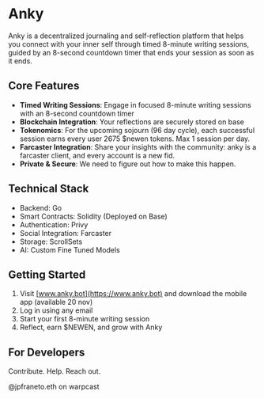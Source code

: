 # Anky

Anky is a decentralized journaling and self-reflection platform that helps you connect with your inner self through timed 8-minute writing sessions, guided by an 8-second countdown timer that ends your session as soon as it ends.

## Core Features

- **Timed Writing Sessions**: Engage in focused 8-minute writing sessions with an 8-second countdown timer
- **Blockchain Integration**: Your reflections are securely stored on base
- **Tokenomics**: For the upcoming sojourn (96 day cycle), each successful session earns every user 2675 $newen tokens. Max 1 session per day.
- **Farcaster Integration**: Share your insights with the community: anky is a farcaster client, and every account is a new fid.
- **Private & Secure**: We need to figure out how to make this happen.

## Technical Stack

- Backend: Go
- Smart Contracts: Solidity (Deployed on Base)
- Authentication: Privy
- Social Integration: Farcaster
- Storage: ScrollSets
- AI: Custom Fine Tuned Models

## Getting Started

1. Visit [www.anky.bot](https://www.anky.bot) and download the mobile app (available 20 nov)
2. Log in using any email
3. Start your first 8-minute writing session
4. Reflect, earn $NEWEN, and grow with Anky

## For Developers

Contribute. Help. Reach out.

@jpfraneto.eth on warpcast
